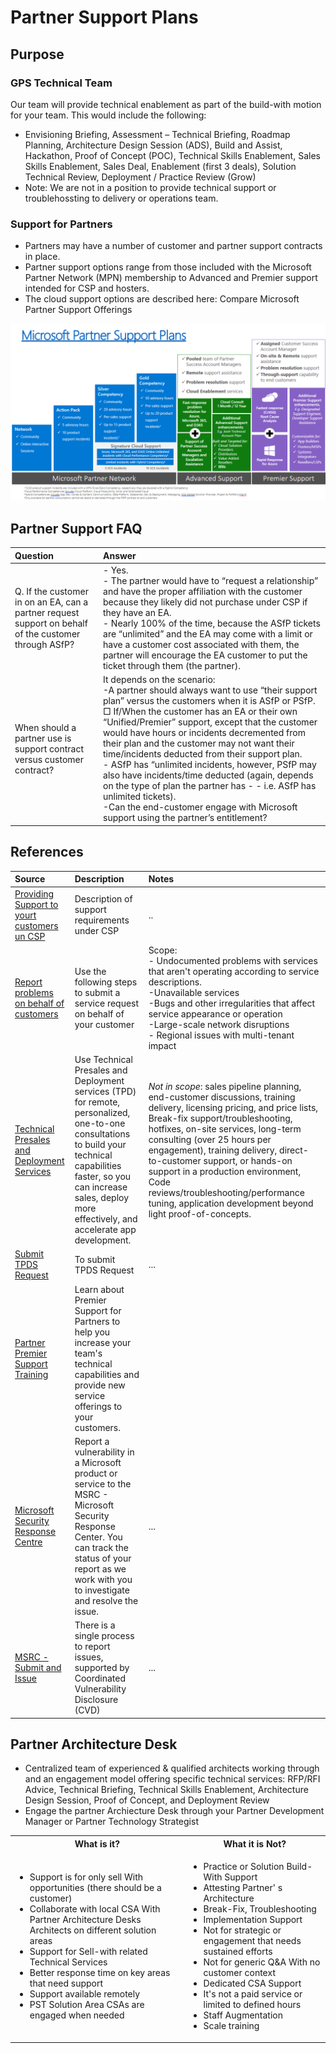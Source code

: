 # Partner Support Plans

## Purpose

### GPS Technical Team
Our team will provide technical enablement as part of the build-with motion for your team. This would include the following: 
- Envisioning Briefing, Assessment – Technical Briefing, Roadmap Planning, Architecture Design Session (ADS), Build and Assist, Hackathon, Proof of Concept (POC), Technical Skills Enablement, Sales Skills Enablement, Sales Deal, Enablement (first 3 deals), Solution Technical Review, Deployment / Practice Review (Grow)
- Note: We are not in a position to provide technical support or troublehossting to delivery or operations team.

### Support for Partners
- Partners may have a number of customer and partner support contracts in place.
- Partner support options range from those included with the Microsoft Partner Network (MPN) membership to Advanced and Premier support intended for CSP and hosters.
- The cloud support options are described here: Compare Microsoft Partner Support Offerings

![Partner Support Options](./Library/Partner%20Support.png)

## Partner Support FAQ
Question| Answer
:----- | :----- 
Q. If the customer in on an EA, can a partner request support on behalf of the customer through ASfP? |  - Yes.  <br> - The partner would have to “request a relationship” and have the proper affiliation with the customer because they likely did not purchase under CSP if they have an EA. <br> - Nearly 100% of the time, because the ASfP tickets are “unlimited” and the EA may come with a limit or have a customer cost associated with them, the partner will encourage the EA customer to put the ticket through them (the partner). 
When should a partner use is support contract versus customer contract? | It depends on the scenario:  <br> -A partner should always want to use “their support plan” versus the customers when it is ASfP or PSfP. □ If/When the customer has an EA or their own “Unified/Premier” support, except that the customer would have hours or incidents decremented from their plan and the customer may not want their time/incidents deducted from their support plan.  <br> - ASfP has “unlimited incidents, however, PSfP may also have incidents/time deducted (again, depends on the type of plan the partner has - - i.e. ASfP has unlimited tickets). <br> -Can the end-customer engage with Microsoft support using the partner’s entitlement? | No. The contract is between Microsoft and the partner, not Microsoft and the partner and their hundreds of customers!   

## References


Source | Description | Notes
:----- | :-----  | :-----
[Providing Support to yourt customers un CSP ](https://docs.microsoft.com/en-us/partner-center/customer-support)|Description of support requirements under CSP|..|
[Report problems on behalf of customers](https://docs.microsoft.com/en-us/partner-center/report-problems-on-behalf-of-a-customer)|Use the following steps to submit a service request on behalf of your customer|Scope:<br>- Undocumented problems with services that aren't operating according to service descriptions. <br>-Unavailable services<br>-Bugs and other irregularities that affect service appearance or operation<br>-Large-scale network disruptions <br>- Regional issues with multi-tenant impact
[Technical Presales and Deployment Services](https://docs.microsoft.com/en-us/partner-center/technical-benefits)|Use Technical Presales and Deployment services (TPD) for remote, personalized, one-to-one consultations to build your technical capabilities faster, so you can increase sales, deploy more effectively, and accelerate app development.| *Not in scope*: sales pipeline planning, end-customer discussions, training delivery, licensing pricing, and price lists, Break-fix support/troubleshooting, hotfixes, on-site services, long-term consulting (over 25 hours per engagement), training delivery, direct-to-customer support, or hands-on support in a production environment, Code reviews/troubleshooting/performance tuning, application development beyond light proof-of-concepts.
[Submit TPDS Request](https://partner.microsoft.com/dashboard/mpn/membership/benefits/technical/createadvisoryhours-servicerequest)|To submit TPDS Request|...
[Partner Premier Support Training](https://partner.microsoft.com/en-us/training/assets/collection/partner-premier-support-training#/)|Learn about Premier Support for Partners to help you increase your team's technical capabilities and provide new service offerings to your customers.|
[Microsoft Security Response Centre](https://www.microsoft.com/en-us/msrc?rtc=1)|Report a vulnerability in a Microsoft product or service to the MSRC - Microsoft Security Response Center. You can track the status of your report as we work with you to investigate and resolve the issue.|...
[MSRC - Submit and Issue](https://msrc.microsoft.com/#:~:text=Microsoft%20follows%20Coordinated%20Vulnerability%20Disclosure%20%28CVD%29.%20We%20request,MSRC%27s%20Bug%20Bounty%20Programs%20and%20Terms%20and%20Conditions)| There is a single  process to report issues, supported by Coordinated Vulnerability Disclosure (CVD)|...



## Partner Architecture Desk
- Centralized team of experienced & qualified architects working through and an engagement model offering specific technical services: RFP/RFI Advice, Technical Briefing, Technical Skills Enablement, Architecture Design Session, Proof of Concept, and Deployment Review​
- Engage the partner Archiecture Desk through your Partner Development Manager or Partner Technology Strategist


<table>
<tr>
<th>What is it?</th><th>What it is Not?</th>
</tr>
<tr>
	<td>
		<ul>
			<li>Support is for only sell With opportunities (there should be a customer)</li>
			<li>Collaborate with local CSA With Partner Architecture Desks Architects on different solution areas</li>
			<li>Support for Sell-with related Technical Services</li>
			<li>Better response time on key areas that need support</li>
			<li>Support available remotely</li>
			<li>PST Solution Area CSAs are engaged when needed</li>
		</ul> 
	</td>
	<td>
		<ul>
			<li> Practice or Solution Build-With Support</li>
			<li> Attesting Partner' s Architecture </li>
			<li> Break-Fix, Troubleshooting </li>
			<li>Implementation Support </li>
			<li>Not for strategic or engagement that needs sustained efforts </li>
			<li> Not for generic Q&A With no customer context </li>
			<li>Dedicated CSA Support </li>
			<li>It's not a paid service or limited to defined hours </li>
			<li>Staff Augmentation </li>
			<li>Scale training</li>
		</ul>
	</td>
</tr>
</table>

